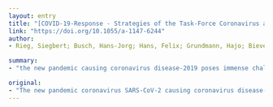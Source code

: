 ```yaml
---
layout: entry
title: "[COVID-19-Response - Strategies of the Task-Force Coronavirus and experiences upon implementation in the management of 115 cases at the University Medical Center Freiburg]"
link: "https://doi.org/10.1055/a-1147-6244"
author:
- Rieg, Siegbert; Busch, Hans-Jorg; Hans, Felix; Grundmann, Hajo; Biever, Paul; Burkle, Hartmut; Hammer, Thorsten; Thimme, Robert; Kern, Winfried

summary:
- "the new pandemic causing coronavirus disease-2019 poses immense challenges to health care systems worldwide. The current manuscript summarizes the strategies, organisational approaches and actions of the Task-force Coronavirus at the University Medical Center Freiburg. A retrospective observational cohort study with descriptive analysis of epidemiological and clinical data of COVID patients admitted until March 31st was performed. 115 patients suffering from the disease could be treated without shortages in staff or bed capacities."

original:
- "The new pandemic coronavirus SARS-CoV-2 causing coronavirus disease-2019 (COVID-19) poses immense challenges to health care systems worldwide. In the current manuscript we summarize the strategies, organisational approaches and actions of the Task-force Coronavirus at the University Medical Center Freiburg. We also report on experiences with implementation of these approaches and treatment outcomes in the first 115 COVID patients. METHODS: Retrospective, narrative process description and analysis of the time period between end of January and beginning of April 2020, performed by representatives of the involved departments and institutes. Additionally a retrospective observational cohort study with descriptive analysis of epidemiological and clinical data of COVID patients admitted until March 31st was performed. RESULTS: A multidisciplinary Task-force Coronavirus initiated measures concerning outpatient testing and counseling, reorganisation and separation of patient flow processes alongside with substantial escalation of inpatient capacities on regular wards and intensive care units. Within the framework of the resulting dynamic care model, 115 patients suffering from COVID could be treated without shortages in staff or bed capacities. DICUSSION: In the upcoming pandemic, adequate COVID management and care could be secured by a collaborative approach with inclusion of administrative departments, clinical disciplines and theoretical institutes of the University Medical Center Freiburg."
---
```


